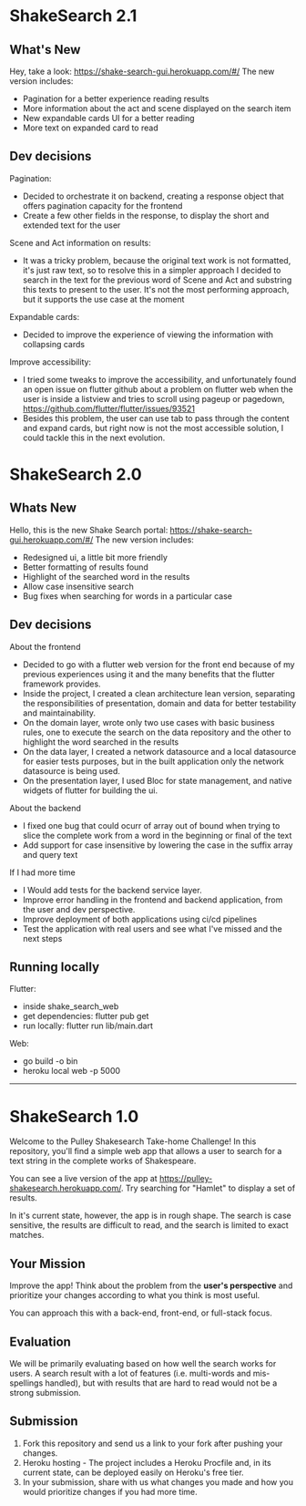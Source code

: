 # ShakeSearch 2.1

## What's New
Hey, take a look: https://shake-search-gui.herokuapp.com/#/
The new version includes:
- Pagination for a better experience reading results
- More information about the act and scene displayed on the search item
- New expandable cards UI for a better reading
- More text on expanded card to read

## Dev decisions
Pagination:
- Decided to orchestrate it on backend, creating a response object that offers pagination capacity for the frontend
- Create a few other fields in the response, to display the short and extended text for the user

Scene and Act information on results:
- It was a tricky problem, because the original text work is not formatted, it's just raw text, so to resolve this in a simpler approach I decided to search in the text for the previous word of Scene and Act and substring this texts to present to the user. It's not the most performing approach, but it supports the use case at the moment

Expandable cards:
- Decided to improve the experience of viewing the information with collapsing cards

Improve accessibility:
- I tried some tweaks to improve the accessibility, and unfortunately found an open issue on flutter github about a problem on flutter web when the user is inside a listview and tries to scroll using pageup or pagedown, https://github.com/flutter/flutter/issues/93521
- Besides this problem, the user can use tab to pass through the content and expand cards, but right now is not the most accessible solution, I could tackle this in the next evolution.


# ShakeSearch 2.0
## Whats New
Hello, this is the new Shake Search portal: https://shake-search-gui.herokuapp.com/#/
The new version includes:
- Redesigned ui, a little bit more friendly
- Better formatting of results found
- Highlight of the searched word in the results
- Allow case insensitive search
- Bug fixes when searching for words in a particular case

## Dev decisions
About the frontend
- Decided to go with a flutter web version for the front end because of my previous experiences using it and the many benefits that the flutter framework provides.
- Inside the project, I created a clean architecture lean version, separating the responsibilities of presentation, domain and data for better testability and maintainability.
- On the domain layer, wrote only two use cases with basic business rules, one to execute the search on the data repository and the other to highlight the word searched in the results
- On the data layer, I created a network datasource and a local datasource for easier tests purposes, but in the built application only the network datasource is being used.
- On the presentation layer, I used Bloc for state management, and native widgets of flutter for building the ui.

About the backend
- I fixed one bug that could ocurr of array out of bound when trying to slice the complete work from a word in the beginning or final of the text
- Add support for case insensitive by lowering the case in the suffix array and query text


If I had more time
- I Would add tests for the backend service layer.
- Improve error handling in the frontend and backend application, from the user and dev perspective.
- Improve deployment of both applications using ci/cd pipelines
- Test the application with real users and see what I've missed and the next steps

## Running locally
Flutter:
- inside shake_search_web
- get dependencies: flutter pub get
- run locally: flutter run lib/main.dart

Web:
- go build -o bin
- heroku local web -p 5000


---
# ShakeSearch 1.0

Welcome to the Pulley Shakesearch Take-home Challenge! In this repository,
you'll find a simple web app that allows a user to search for a text string in
the complete works of Shakespeare.

You can see a live version of the app at
https://pulley-shakesearch.herokuapp.com/. Try searching for "Hamlet" to display
a set of results.

In it's current state, however, the app is in rough shape. The search is
case sensitive, the results are difficult to read, and the search is limited to
exact matches.

## Your Mission

Improve the app! Think about the problem from the **user's perspective**
and prioritize your changes according to what you think is most useful.

You can approach this with a back-end, front-end, or full-stack focus.

## Evaluation

We will be primarily evaluating based on how well the search works for users. A search result with a lot of features (i.e. multi-words and mis-spellings handled), but with results that are hard to read would not be a strong submission.

## Submission

1. Fork this repository and send us a link to your fork after pushing your changes.
2. Heroku hosting - The project includes a Heroku Procfile and, in its
   current state, can be deployed easily on Heroku's free tier.
3. In your submission, share with us what changes you made and how you would prioritize changes if you had more time.
